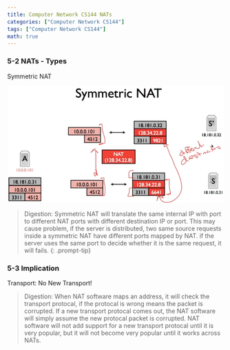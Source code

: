```yaml
---
title: Computer Network CS144 NATs
categories: ["Computer Network CS144"]
tags: ["Computer Network CS144"]
math: true
---
```


### 5-2 NATs - Types

Symmetric NAT

!['Symmetric NAT'](\assets\img\post\CS144\NATs\symmetric-NAT.png)

> Digestion: Symmetric NAT will translate the same internal IP with port to different NAT ports with different destination IP or port. This may cause problem, if the server is distributed, two same source requests inside a symmetric NAT have different ports mapped by NAT. if the server uses the same port to decide whether it is the same request, it will fails.
{: .prompt-tip}

### 5-3 Implication

Transport: No New Transport!

> Digestion: When NAT software maps an address, it will check the transport protocal, if the protocal is wrong means the packet is corrupted. If a new transport protocal comes out, the NAT software will simply assume the new protocal packet is corrupted. NAT software will not add support for a new transport protocal until it is very popular, but it will not become very popular until it works across NATs.